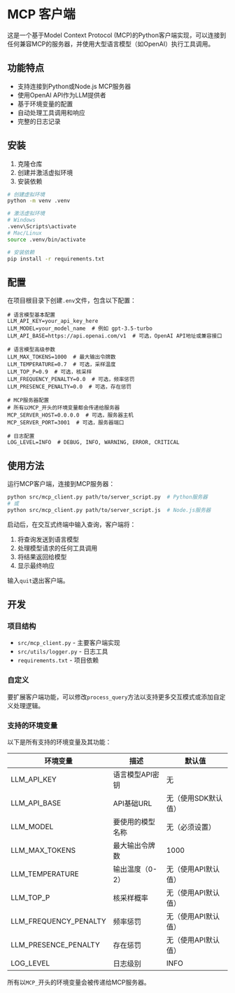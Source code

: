 # MCP 客户端

这是一个基于Model Context Protocol (MCP)的Python客户端实现，可以连接到任何兼容MCP的服务器，并使用大型语言模型（如OpenAI）执行工具调用。

## 功能特点

- 支持连接到Python或Node.js MCP服务器
- 使用OpenAI API作为LLM提供者
- 基于环境变量的配置
- 自动处理工具调用和响应
- 完整的日志记录

## 安装

1. 克隆仓库
2. 创建并激活虚拟环境
3. 安装依赖

```bash
# 创建虚拟环境
python -m venv .venv

# 激活虚拟环境
# Windows
.venv\Scripts\activate
# Mac/Linux
source .venv/bin/activate

# 安装依赖
pip install -r requirements.txt
```

## 配置

在项目根目录下创建`.env`文件，包含以下配置：

```
# 语言模型基本配置
LLM_API_KEY=your_api_key_here
LLM_MODEL=your_model_name  # 例如 gpt-3.5-turbo
LLM_API_BASE=https://api.openai.com/v1  # 可选，OpenAI API地址或兼容接口

# 语言模型高级参数
LLM_MAX_TOKENS=1000  # 最大输出令牌数
LLM_TEMPERATURE=0.7  # 可选，采样温度
LLM_TOP_P=0.9  # 可选，核采样
LLM_FREQUENCY_PENALTY=0.0  # 可选，频率惩罚
LLM_PRESENCE_PENALTY=0.0  # 可选，存在惩罚

# MCP服务器配置
# 所有以MCP_开头的环境变量都会传递给服务器
MCP_SERVER_HOST=0.0.0.0  # 可选，服务器主机
MCP_SERVER_PORT=3001  # 可选，服务器端口

# 日志配置
LOG_LEVEL=INFO  # DEBUG, INFO, WARNING, ERROR, CRITICAL
```

## 使用方法

运行MCP客户端，连接到MCP服务器：

```bash
python src/mcp_client.py path/to/server_script.py  # Python服务器
# 或
python src/mcp_client.py path/to/server_script.js  # Node.js服务器
```

启动后，在交互式终端中输入查询，客户端将：
1. 将查询发送到语言模型
2. 处理模型请求的任何工具调用
3. 将结果返回给模型
4. 显示最终响应

输入`quit`退出客户端。

## 开发

### 项目结构

- `src/mcp_client.py` - 主要客户端实现
- `src/utils/logger.py` - 日志工具
- `requirements.txt` - 项目依赖

### 自定义

要扩展客户端功能，可以修改`process_query`方法以支持更多交互模式或添加自定义处理逻辑。

### 支持的环境变量

以下是所有支持的环境变量及其功能：

| 环境变量 | 描述 | 默认值 |
|----------|------|--------|
| LLM_API_KEY | 语言模型API密钥 | 无 |
| LLM_API_BASE | API基础URL | 无（使用SDK默认值） |
| LLM_MODEL | 要使用的模型名称 | 无（必须设置） |
| LLM_MAX_TOKENS | 最大输出令牌数 | 1000 |
| LLM_TEMPERATURE | 输出温度（0-2） | 无（使用API默认值） |
| LLM_TOP_P | 核采样概率 | 无（使用API默认值） |
| LLM_FREQUENCY_PENALTY | 频率惩罚 | 无（使用API默认值） |
| LLM_PRESENCE_PENALTY | 存在惩罚 | 无（使用API默认值） |
| LOG_LEVEL | 日志级别 | INFO |

所有以`MCP_`开头的环境变量会被传递给MCP服务器。
